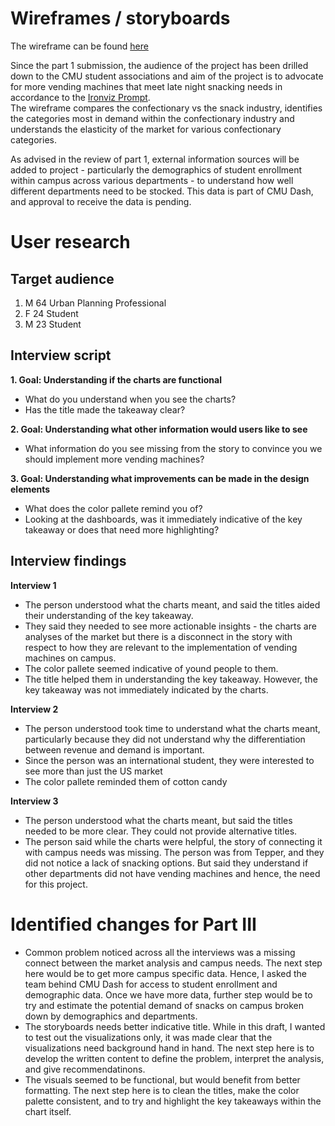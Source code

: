 # Wireframes / storyboards
The wireframe can be found [here](https://carnegiemellon.shorthandstories.com/snacking_needs_wireframe/index.html)

Since the part 1 submission, the audience of the project has been drilled down to the CMU student associations and aim of the project is to advocate for more vending machines that meet late night snacking needs in accordance to the [Ironviz Prompt](DataQuestion.pdf).  
The wireframe compares the confectionary vs the snack industry, identifies the categories most in demand within the confectionary industry and understands the elasticity of the market for various confectionary categories. 

As advised in the review of part 1, external information sources will be added to project - particularly the demographics of student enrollment within campus across various departments - to understand how well different departments need to be stocked. This data is part of CMU Dash, and approval to receive the data is pending.

# User research 

## Target audience
1. M 64 Urban Planning Professional
2. F 24 Student
3. M 23 Student

## Interview script
**1. Goal: Understanding if the charts are functional**
- What do you understand when you see the charts?
- Has the title made the takeaway clear?
  
**2. Goal: Understanding what other information would users like to see**
- What information do you see missing from the story to convince you we should implement more vending machines?
  
**3. Goal: Understanding what improvements can be made in the design elements**
- What does the color pallete remind you of?
- Looking at the dashboards, was it immediately indicative of the key takeaway or does that need more highlighting?


## Interview findings

**Interview 1**
- The person understood what the charts meant, and said the titles aided their understanding of the key takeaway.
- They said they needed to see more actionable insights - the charts are analyses of the market but there is a disconnect in the story with respect to how they are relevant to the implementation of vending machines on campus.
- The color pallete seemed indicative of yound people to them.
- The title helped them in understanding the key takeaway. However, the key takeaway was not immediately indicated by the charts.

**Interview 2**
- The person understood took time to understand what the charts meant, particularly because they did not understand why the differentiation between revenue and demand is important.
- Since the person was an international student, they were interested to see more than just the US market
- The color pallete reminded them of cotton candy

**Interview 3**
- The person understood what the charts meant, but said the titles needed to be more clear. They could not provide alternative titles.
- The person said while the charts were helpful, the story of connecting it with campus needs was missing. The person was from Tepper, and they did not notice a lack of snacking options. But said they understand if other departments did not have vending machines and hence, the need for this project.


# Identified changes for Part III
- Common problem noticed across all the interviews was a missing connect between the market analysis and campus needs. The next step here would be to get more campus specific data. Hence, I asked the team behind CMU Dash for access to student enrollment and demographic data. Once we have more data, further step would be to try and estimate the potential demand of snacks on campus broken down by demographics and departments.
- The storyboards needs better indicative title. While in this draft, I wanted to test out the visualizations only, it was made clear that the visualizations need background hand in hand. The next step here is to develop the written content to define the problem, interpret the analysis, and give recommendatinons.
- The visuals seemed to be functional, but would benefit from better formatting. The next step here is to clean the titles, make the color palette consistent, and to try and highlight the key takeaways within the chart itself.
